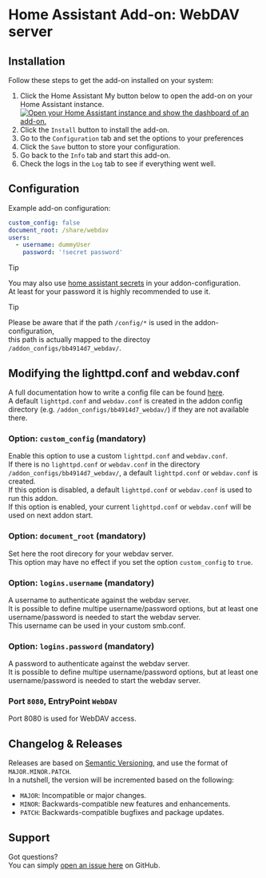 # Home Assistant Add-on: WebDAV server

## Installation

Follow these steps to get the add-on installed on your system:

1. Click the Home Assistant My button below to open the add-on on your Home Assistant instance.   
   [![Open your Home Assistant instance and show the dashboard of an add-on.](https://my.home-assistant.io/badges/supervisor_addon.svg)](https://my.home-assistant.io/redirect/supervisor_addon/?addon=bb4914d7_webdav&repository_url=https%3A%2F%2Fgithub.com%2Felvit%2Fhassio-addons)  
2. Click the `Install` button to install the add-on.  
3. Go to the `Configuration` tab and set the options to your preferences  
4. Click the `Save` button to store your configuration.  
5. Go back to the `Info` tab and start this add-on.  
6. Check the logs in the `Log` tab to see if everything went well.   

## Configuration

Example add-on configuration:  

```yaml
custom_config: false
document_root: /share/webdav
users:
  - username: dummyUser
    password: '!secret password'
```

> [!TIP]  
> You may also use [home assistant secrets](https://www.home-assistant.io/docs/configuration/secrets/) in your addon-configuration.  
> At least for your password it is highly recommended to use it.  

> [!TIP]  
> Please be aware that if the path `/config/*` is used in the addon-configuration,  
> this path is actually mapped to the directoy `/addon_configs/bb4914d7_webdav/`.  

## Modifying the lighttpd.conf and webdav.conf

A full documentation how to write a config file can be found [here](https://redmine.lighttpd.net/projects/lighttpd/wiki/Docs).  
A default `lighttpd.conf` and `webdav.conf` is created in the addon config directory (e.g. `/addon_configs/bb4914d7_webdav/`) if they are not available there.  

### Option: `custom_config` (mandatory)

Enable this option to use a custom `lighttpd.conf` and `webdav.conf`.  
If there is no `lighttpd.conf` or `webdav.conf` in the directory `/addon_configs/bb4914d7_webdav/`, a default `lighttpd.conf` or `webdav.conf` is created.  
If this option is disabled, a default `lighttpd.conf` or `webdav.conf` is used to run this addon.  
If this option is enabled, your current `lighttpd.conf` or `webdav.conf` will be used on next addon start.  

### Option: `document_root` (mandatory)

Set here the root direcory for your webdav server.  
This option may have no effect if you set the option `custom_config` to `true`.  

### Option: `logins.username` (mandatory)

A username to authenticate against the webdav server.  
It is possible to define multipe username/password options, but at least one username/password is needed to start the webdav server.  
This username can be used in your custom smb.conf.  

### Option: `logins.password` (mandatory)

A password to authenticate against the webdav server.  
It is possible to define multipe username/password options, but at least one username/password is needed to start the webdav server.  

### Port `8080`, EntryPoint `WebDAV`

Port 8080 is used for WebDAV access. 

## Changelog & Releases

Releases are based on [Semantic Versioning](https://semver.org/lang/de/spec/v2.0.0.html), and use the format of `MAJOR.MINOR.PATCH`.  
In a nutshell, the version will be incremented based on the following:  

- `MAJOR`: Incompatible or major changes.  
- `MINOR`: Backwards-compatible new features and enhancements.  
- `PATCH`: Backwards-compatible bugfixes and package updates.  

## Support

Got questions?  
You can simply [open an issue here](https://github.com/ElVit/hassio-addons/issues) on GitHub.  

